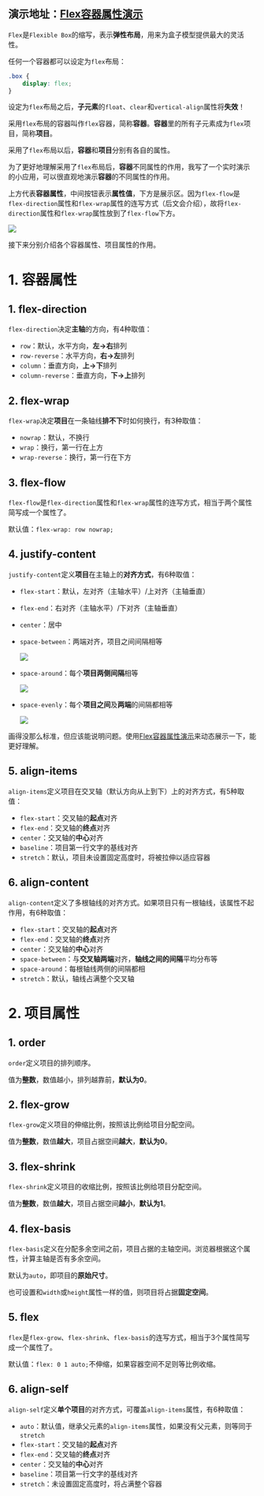 ## 演示地址：<a href="http://47.110.144.145:81/" target="_blank">Flex容器属性演示</a>

`Flex`是`Flexible Box`的缩写，表示**弹性布局**，用来为盒子模型提供最大的灵活性。

任何一个容器都可以设定为`flex`布局：

```css
.box {
    display: flex;
}
```

设定为`flex`布局之后，**子元素**的`float`、`clear`和`vertical-align`属性将**失效**！

采用`flex`布局的容器叫作`flex`容器，简称**容器**。**容器**里的所有子元素成为`flex`项目，简称**项目**。

采用了`flex`布局以后，**容器**和**项目**分别有各自的属性。

为了更好地理解采用了`flex`布局后，**容器**不同属性的作用，我写了一个实时演示的小应用，可以很直观地演示**容器**的不同属性的作用。

上方代表**容器属性**，中间按钮表示**属性值**，下方是展示区。因为`flex-flow`是`flex-direction`属性和`flex-wrap`属性的连写方式（后文会介绍），故将`flex-direction`属性和`flex-wrap`属性放到了`flex-flow`下方。

![](https://jack-img.oss-cn-hangzhou.aliyuncs.com/img/20210525164325.png)

接下来分别介绍各个容器属性、项目属性的作用。

# 1. 容器属性

## 1. flex-direction

`flex-direction`决定**主轴**的方向，有4种取值：

- `row`：默认，水平方向，**左→右**排列
- `row-reverse`：水平方向，**右→左**排列
- `column`：垂直方向，**上→下**排列
- `column-reverse`：垂直方向，**下→上**排列

## 2. flex-wrap

`flex-wrap`决定**项目**在一条轴线**排不下**时如何换行，有3种取值：

- `nowrap`：默认，不换行
- `wrap`：换行，第一行在上方
- `wrap-reverse`：换行，第一行在下方

## 3. flex-flow

`flex-flow`是`flex-direction`属性和`flex-wrap`属性的连写方式，相当于两个属性简写成一个属性了。

默认值：`flex-wrap: row nowrap;`

## 4. justify-content

`justify-content`定义**项目**在主轴上的**对齐方式**，有6种取值：

- `flex-start`：默认，左对齐（主轴水平）/上对齐（主轴垂直）

- `flex-end`：右对齐（主轴水平）/下对齐（主轴垂直）

- `center`：居中

- `space-between`：两端对齐，项目之间间隔相等

  ![](https://jack-img.oss-cn-hangzhou.aliyuncs.com/img/20210525155422.png)

- `space-around`：每个**项目两侧间隔**相等

  ![](https://jack-img.oss-cn-hangzhou.aliyuncs.com/img/20210525155727.png)

- `space-evenly`：每个**项目之间**及**两端**的间隔都相等

  ![](https://jack-img.oss-cn-hangzhou.aliyuncs.com/img/20210525155331.png)

画得没那么标准，但应该能说明问题。使用<a href="http://47.110.144.145:81/" target="_blank">Flex容器属性演示</a>来动态展示一下，能更好理解。

## 5. align-items

`align-items`定义项目在交叉轴（默认方向从上到下）上的对齐方式，有5种取值：

- `flex-start`：交叉轴的**起点**对齐
- `flex-end`：交叉轴的**终点**对齐
- `center`：交叉轴的**中心**对齐
- `baseline`：项目第一行文字的基线对齐
- `stretch`：默认，项目未设置固定高度时，将被拉伸以适应容器

## 6. align-content

`align-content`定义了多根轴线的对齐方式。如果项目只有一根轴线，该属性不起作用，有6种取值：

- `flex-start`：交叉轴的**起点**对齐
- `flex-end`：交叉轴的**终点**对齐
- `center`：交叉轴的**中心**对齐
- `space-between`：与**交叉轴两端**对齐，**轴线之间的间隔**平均分布等
- `space-around`：每根轴线两侧的间隔都相
- `stretch`：默认，轴线占满整个交叉轴

# 2. 项目属性

## 1. order

`order`定义项目的排列顺序。

值为**整数**，数值越小，排列越靠前，**默认为0**。

## 2. flex-grow

`flex-grow`定义项目的伸缩比例，按照该比例给项目分配空间。

值为**整数**，数值**越大**，项目占据空间**越大**，**默认为0**。

## 3. flex-shrink

`flex-shrink`定义项目的收缩比例，按照该比例给项目分配空间。

值为**整数**，数值**越大**，项目占据空间**越小**，**默认为1**。

## 4. flex-basis

`flex-basis`定义在分配多余空间之前，项目占据的主轴空间。浏览器根据这个属性，计算主轴是否有多余空间。

默认为`auto`，即项目的**原始尺寸**。

也可设置和`width`或`height`属性一样的值，则项目将占据**固定空间**。

## 5. flex

`flex`是`flex-grow`、`flex-shrink`、`flex-basis`的连写方式，相当于3个属性简写成一个属性了。

默认值：`flex: 0 1 auto;`不伸缩，如果容器空间不足则等比例收缩。

## 6. align-self

`align-self`定义**单个项目**的对齐方式，可覆盖`align-items`属性，有6种取值：

- `auto`：默认值，继承父元素的`align-items`属性，如果没有父元素，则等同于`stretch`
- `flex-start`：交叉轴的**起点**对齐
- `flex-end`：交叉轴的**终点**对齐
- `center`：交叉轴的**中心**对齐
- `baseline`：项目第一行文字的基线对齐
- `stretch`：未设置固定高度时，将占满整个容器